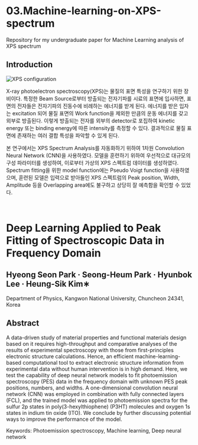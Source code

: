 # 03.Machine-learning-on-XPS-spectrum
Repository for my undergraduate paper for Machine Learning analysis of XPS spectrum

## Introduction

![XPS configuration](https://drive.google.com/uc?export=view&id=1Q6co995-kS0TN0WC-PQJa0JnVWoAMhvb)

X-ray photoelectron spectroscopy(XPS)는 물질의 표면 특성을 연구하기 위한 장비이다. 특정한 Beam Source로부터 방출되는 전자기파를 시료의 표면에 입사하면, 표면의 전자들은 전자기파의 진동수에 비례하는 에너지를 받게 된다. 에너지를 받은 입자는 excitation 되어 물질 표면의 Work function을 제외한 만큼의 운동 에너지를 갖고 외부로 방출된다. 이렇게 방출되는 전자를 외부의 detector로 포집하여 kinetic energy 또는 binding energy에 따른 intensity를 측정할 수 있다. 결과적으로 물질 표면에 존재하는 여러 결합 특성을 파악할 수 있게 된다.

본 연구에서는 XPS Spectrum Analysis를 자동화하기 위하여 1차원 Convolution Neural Network (CNN)을 사용하였다. 모델을 훈련하기 위하여 우선적으로 대규모의 구성 파라미터를 생성하여, 이로부터 가상의 XPS 스펙트럼 데이터를 생성하였다. Spectrum fitting을 위한 model function에는 Pseudo Voigt function을 사용하였으며, 훈련된 모델은 입력으로 받아들인 XPS 스펙트럼의 Peak position, Width, Amplitude 등을 Overlapping area에도 불구하고 상당히 잘 예측함을 확인할 수 있었다.

<br>

# Deep Learning Applied to Peak Fitting of Spectroscopic Data in Frequency Domain

## Hyeong Seon Park · Seong-Heum Park · Hyunbok Lee · Heung-Sik Kim∗

Department of Physics, Kangwon National University, Chuncheon 24341, Korea

## Abstract

A data-driven study of material properties and functional materials design based on it requires
high-throughput and comparative analyses of the results of experimental spectroscopy with those
from first-principles electronic structure calculations. Hence, an efficient machine-learning-based
computational tool to extract electronic structure information from experimental data without
human intervention is in high demand. Here, we test the capability of deep neural network
models to fit photoemission spectroscopy (PES) data in the frequency domain with unknown PES
peak positions, numbers, and widths. A one-dimensional convolution neural network (CNN) was
employed in combination with fully connected layers (FCL), and the trained model was applied
to photoemission spectra for the sulfur 2p states in poly(3-hexylthiophene) (P3HT) molecules and
oxygen 1s states in indium tin oxide (ITO). We conclude by further discussing potential ways to
improve the performance of the model.

Keywords: Photoemission spectroscopy, Machine learning, Deep neural network

